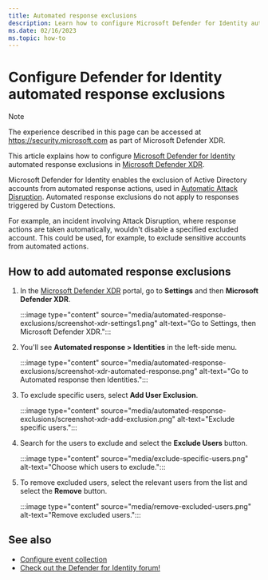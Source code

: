 ```yaml
---
title: Automated response exclusions
description: Learn how to configure Microsoft Defender for Identity automated response exclusions in Microsoft Defender XDR.
ms.date: 02/16/2023
ms.topic: how-to
---
```


# Configure Defender for Identity automated response exclusions

> [!NOTE]
> The experience described in this page can be accessed at <https://security.microsoft.com> as part of Microsoft Defender XDR.

This article explains how to configure [Microsoft Defender for Identity](/defender-for-identity) automated response exclusions in [Microsoft Defender XDR](/microsoft-365/security/defender/overview-security-center).

Microsoft Defender for Identity enables the exclusion of Active Directory accounts from automated response actions, used in [Automatic Attack Disruption](https://techcommunity.microsoft.com/t5/microsoft-365-defender-blog/what-s-new-in-xdr-at-microsoft-ignite/ba-p/3648872). Automated response exclusions do not apply to responses triggered by Custom Detections.

For example, an incident involving Attack Disruption, where response actions are taken automatically, wouldn't disable a specified excluded account. This could be used, for example, to exclude sensitive accounts from automated actions.

## How to add automated response exclusions


1. In the [Microsoft Defender XDR](https://security.microsoft.com/) portal, go to **Settings** and then **Microsoft Defender XDR**.

   :::image type="content" source="media/automated-response-exclusions/screenshot-xdr-settings1.png" alt-text="Go to Settings, then Microsoft Defender XDR.":::

 
2. You'll see **Automated response > Identities** in the left-side menu.

    :::image type="content" source="media/automated-response-exclusions/screenshot-xdr-automated-response.png" alt-text="Go to Automated response then Identities.":::
 
3. To exclude specific users, select **Add User Exclusion**.

   :::image type="content" source="media/automated-response-exclusions/screenshot-xdr-add-exclusion.png" alt-text="Exclude specific users.":::
      
4. Search for the users to exclude and select the **Exclude Users** button.

    :::image type="content" source="media/exclude-specific-users.png" alt-text="Choose which users to exclude.":::
   
5. To remove excluded users, select the relevant users from the list and select the **Remove** button.

     :::image type="content" source="media/remove-excluded-users.png" alt-text="Remove excluded users.":::
   
## See also

- [Configure event collection](deploy/configure-event-collection.md)
- [Check out the Defender for Identity forum!](https://aka.ms/MDIcommunity)

